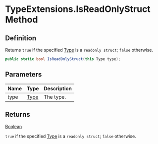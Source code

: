 # TypeExtensions.IsReadOnlyStruct Method
## Definition

Returns `true` if the specified [Type](https://learn.microsoft.com/en-gb/dotnet/api/System.Type) is a `readonly struct`; `false` otherwise.

```c#
public static bool IsReadOnlyStruct(this Type type);
```

## Parameters

| Name | Type | Description |
| ---- | ---- | ----------- |
| type | [Type](https://learn.microsoft.com/en-gb/dotnet/api/System.Type) | The type. |

## Returns

[Boolean](https://learn.microsoft.com/en-gb/dotnet/api/System.Boolean)

`true` if the specified [Type](https://learn.microsoft.com/en-gb/dotnet/api/System.Type) is a `readonly struct`; `false` otherwise.
